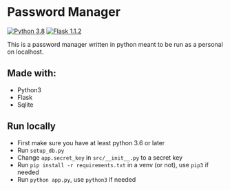 # Password Manager

[![Python 3.8](https://img.shields.io/badge/python-3.8-blue)](https://python.org)
[![Flask 1.1.2](https://img.shields.io/badge/flask-1.1.2-magenta)](https://palletsprojects.com/p/flask/)

This is a password manager written in python meant to be run as a personal on localhost.

## Made with:

- Python3
- Flask
- Sqlite

## Run locally

- First make sure you have at least python 3.6 or later
- Run `setup_db.py`
- Change `app.secret_key` in `src/__init__.py` to a secret key
- Run `pip install -r requirements.txt` in a venv (or not), use `pip3` if needed
- Run `python app.py`, use `python3` if needed
